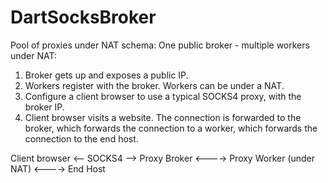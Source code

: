 # DartSocksBroker

Pool of proxies under NAT schema: One public broker - multiple workers under NAT:

1. Broker gets up and exposes a public IP.
2. Workers register with the broker. Workers can be under a NAT.
3. Configure a client browser to use a typical SOCKS4 proxy, with the broker IP.
4. Client browser visits a website. The connection is forwarded to the broker, which forwards the connection to a worker, which forwards the connection to the end host. 

Client browser  <-- SOCKS4 -->  Proxy Broker  <---->  Proxy Worker (under NAT)  <---->  End Host
